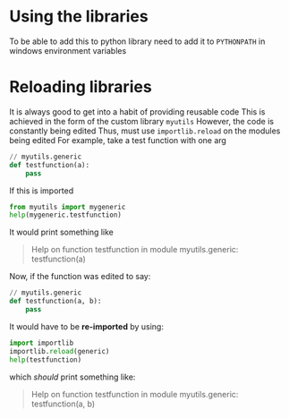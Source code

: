 # Using the libraries

To be able to add this to python library need to add it to `PYTHONPATH` in windows environment variables


# Reloading libraries

It is always good to get into a habit of providing reusable code
This is achieved in the form of the custom library `myutils`
However, the code is constantly being edited
Thus, must use `importlib.reload` on the modules being edited
For example, take a test function with one arg

```python
// myutils.generic
def testfunction(a):
    pass
```
If this is imported
```python
from myutils import mygeneric
help(mygeneric.testfunction)
```
It would print something like
> Help on function testfunction in module myutils.generic:
> testfunction(a)

Now, if the function was edited to say:
``` python
// myutils.generic
def testfunction(a, b):
    pass
```
It would have to be **re-imported** by using:
``` python
import importlib
importlib.reload(generic)
help(testfunction)
```
which *should* print something like:
> Help on function testfunction in module myutils.generic:
> testfunction(a, b)